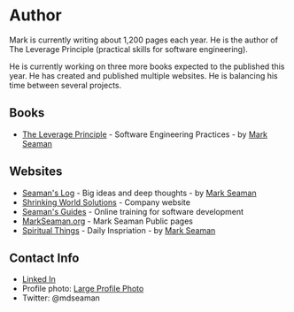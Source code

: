 # Author

Mark is currently writing about 1,200 pages each year. He is the author of 
The Leverage Principle (practical skills for software engineering).

He is currently working on three more books expected to the published this
year.  He has created and published multiple websites.  He is balancing his
time between several projects.


## Books

*  [The Leverage Principle](http://shrinking-world.com/book/leverage) - Software Engineering Practices - by [Mark Seaman](https://markseaman.org)

## Websites

* [Seaman's Log](http://seamanslog.com) - Big ideas and deep thoughts - by [Mark Seaman](https://markseaman.org)
* [Shrinking World Solutions](https://Shrinking-world.com) - Company website
* [Seaman's Guides](https://seamansguide.com) - Online training for software development
* [MarkSeaman.org](http://MarkSeaman.org) - Mark Seaman Public pages
* [Spiritual Things](http://Spiritual-Things.org) - Daily Inspriation - by [Mark Seaman](https://markseaman.org)


## Contact Info

* [Linked In](https://www.linkedin.com/in/markseaman)
* Profile photo:  [Large Profile Photo](/static/images/MarkSeaman/Mark-Seaman-400.jpg)
* Twitter:  @mdseaman
